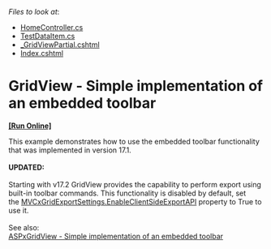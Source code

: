 <!-- default file list -->
*Files to look at*:

* [HomeController.cs](./CS/T611370_CS/Controllers/HomeController.cs)
* [TestDataItem.cs](./CS/T611370_CS/Models/TestDataItem.cs)
* [_GridViewPartial.cshtml](./CS/T611370_CS/Views/Home/_GridViewPartial.cshtml)
* [Index.cshtml](./CS/T611370_CS/Views/Home/Index.cshtml)
<!-- default file list end -->
# GridView - Simple implementation of an embedded toolbar
<!-- run online -->
**[[Run Online]](https://codecentral.devexpress.com/t611370/)**
<!-- run online end -->


This example demonstrates how to use the embedded toolbar functionality that was implemented in version 17.1.<br><br><strong>UPDATED:</strong><br><br>Starting with v17.2 GridView provides the capability to perform export using built-in toolbar commands. This functionality is disabled by default, set the <a href="https://docs.devexpress.com/AspNetMvc/DevExpress.Web.Mvc.MVCxGridExportSettings.EnableClientSideExportAPI">MVCxGridExportSettings.EnableClientSideExportAPI</a> property to True to use it. <br><br>See also:<br><a href="https://www.devexpress.com/Support/Center/p/T552217">ASPxGridView - Simple implementation of an embedded toolbar </a>

<br/>


